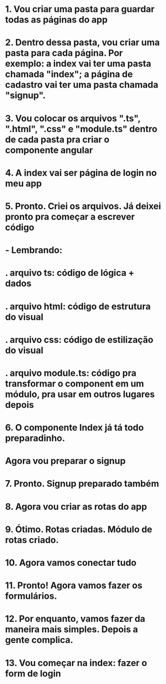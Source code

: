 # 1. Vou criar uma pasta para guardar todas as páginas do app

# 2. Dentro dessa pasta, vou criar uma pasta para cada página. Por exemplo: a index vai ter uma pasta chamada "index"; a página de cadastro vai ter uma pasta chamada "signup".

# 3. Vou colocar os arquivos ".ts", ".html", ".css" e "module.ts" dentro de cada pasta pra criar o componente angular

# 4. A index vai ser página de login no meu app

# 5. Pronto. Criei os arquivos. Já deixei pronto pra começar a escrever código

# - Lembrando: 

# . arquivo ts: código de lógica + dados

# . arquivo html: código de estrutura do visual

# . arquivo css: código de estilização do visual

# . arquivo module.ts: código pra transformar o component em um módulo, pra usar em outros lugares depois



# 6. O componente Index já tá todo preparadinho.

# Agora vou preparar o signup

# 7. Pronto. Signup preparado também

# 8. Agora vou criar as rotas do app

# 9. Ótimo. Rotas criadas. Módulo de rotas criado.

# 10. Agora vamos conectar tudo

# 11. Pronto! Agora vamos fazer os formulários.

# 12. Por enquanto, vamos fazer da maneira mais simples. Depois a gente complica.

# 13. Vou começar na index: fazer o form de login










